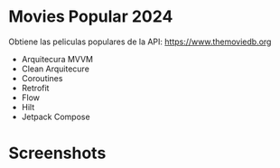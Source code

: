 # Movies Popular 2024

Obtiene las peliculas populares de la API:  https://www.themoviedb.org

- Arquitecura MVVM 
- Clean Arquitecure
- Coroutines
- Retrofit
- Flow
- Hilt
- Jetpack Compose

# Screenshots



